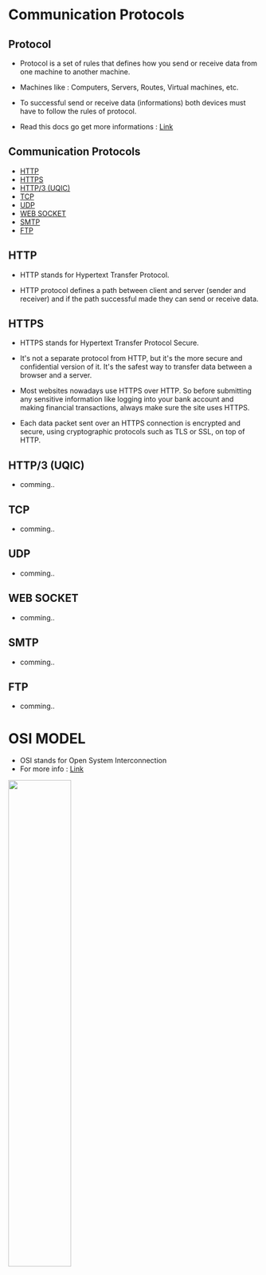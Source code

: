 # Communication Protocols

## Protocol

- Protocol is a set of rules that defines how you send or receive data from one machine to another machine.

- Machines like : Computers, Servers, Routes, Virtual machines, etc.

- To successful send or receive data (informations) both devices must have to follow the rules of protocol.

- Read this docs go get more informations : <a href="https://www.pubnub.com/learn/glossary/communication-protocols/">Link</a>

## Communication Protocols

- [HTTP](#HTTP)
- [HTTPS](#HTTPS)
- [HTTP/3 (UQIC)](#HTTP/3 (UQIC))
- [TCP](#TCP)
- [UDP](#UDP)
- [WEB SOCKET](#WEBSOCKET)
- [SMTP](#SMTP)
- [FTP](#FTP)

## HTTP

- HTTP stands for Hypertext Transfer Protocol.

- HTTP protocol defines a path between client and server (sender and receiver) and if the path successful made they can send or receive data.

## HTTPS

- HTTPS stands for Hypertext Transfer Protocol Secure.

- It's not a separate protocol from HTTP, but it's the more secure and confidential version of it. It's the safest way to transfer data between a browser and a server.

- Most websites nowadays use HTTPS over HTTP. So before submitting any sensitive information like logging into your bank account and making financial transactions, always make sure the site uses HTTPS.

- Each data packet sent over an HTTPS connection is encrypted and secure, using cryptographic protocols such as TLS or SSL, on top of HTTP.

## HTTP/3 (UQIC)
- comming..

## TCP
- comming..

## UDP
- comming..

## WEB SOCKET
- comming..

## SMTP
- comming..

## FTP
- comming..


# OSI MODEL

- OSI stands for Open System Interconnection
- For more info : <a href="https://www.javatpoint.com/osi-model">Link</a>

<img src="https://docs.connexcs.com/guides/img/osimodel.jpg" width="50%"/>
